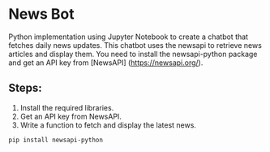 # News Bot
  Python implementation using Jupyter Notebook to create a chatbot that fetches daily news updates. This chatbot uses the newsapi to retrieve news articles and display them. You need to install the newsapi-python package and get an API key from [NewsAPI] (https://newsapi.org/).
## Steps:
1. Install the required libraries.
2. Get an API key from NewsAPI.
3. Write a function to fetch and display the latest news.
```bash
pip install newsapi-python
```

  
  
